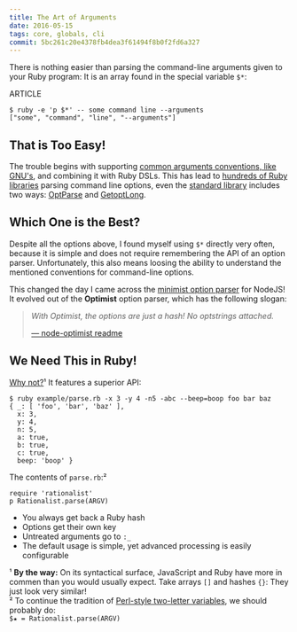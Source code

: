 ```yaml
---
title: The Art of Arguments
date: 2016-05-15
tags: core, globals, cli
commit: 5bc261c20e4378fb4dea3f61494f8b0f2fd6a327
---
```


There is nothing easier than parsing the command-line arguments given to your Ruby program: It is an array found in the special variable `$*`:

ARTICLE

    $ ruby -e 'p $*' -- some command line --arguments
    ["some", "command", "line", "--arguments"]

## That is Too Easy!

The trouble begins with supporting [common arguments conventions, like GNU's](http://www.gnu.org/prep/standards/html_node/Command_002dLine-Interfaces.html), and combining it with Ruby DSLs. This has lead to [hundreds of Ruby libraries](https://www.ruby-toolbox.com/categories/CLI_Option_Parsers) parsing command line options, even the [standard library](http://idiosyncratic-ruby.com/20-better-standards.html) includes two ways: [OptParse](http://ruby-doc.org/stdlib-2.3.1/libdoc/optparse/rdoc/OptParse.html) and [GetoptLong](http://ruby-doc.org/stdlib-2.3.1/libdoc/getoptlong/rdoc/GetoptLong.html).

## Which One is the Best?

Despite all the options above, I found myself using `$*` directly very often, because it is simple and does not require remembering the API of an option parser. Unfortunately, this also means loosing the ability to understand the mentioned conventions for command-line options.

This changed the day I came across the [minimist option parser](https://github.com/substack/minimist) for NodeJS! It evolved out of the **Optimist** option parser, which has the following slogan:

<blockquote>
<p><em>With Optimist, the options are just a hash! No optstrings attached.</em></p>
<a href="https://github.com/substack/node-optimist#examples">&mdash; node-optimist readme</a>
</blockquote>

## We Need This in Ruby!

[Why not?](https://github.com/janlelis/rationalist)¹ It features a superior API:

    $ ruby example/parse.rb -x 3 -y 4 -n5 -abc --beep=boop foo bar baz
    { _: [ 'foo', 'bar', 'baz' ],
      x: 3,
      y: 4,
      n: 5,
      a: true,
      b: true,
      c: true,
      beep: 'boop' }

The contents of `parse.rb`:²

    require 'rationalist'
    p Rationalist.parse(ARGV)

- You always get back a Ruby hash
- Options get their own key
- Untreated arguments go to `:_`
- The default usage is simple, yet advanced processing is easily configurable

¹ **By the way:** On its syntactical surface, JavaScript and Ruby have more in commen than you would usually expect. Take arrays `[]` and hashes `{}`: They just look very similar!<br/>
² To continue the tradition of [Perl-style two-letter variables](/9-globalization.html), we should probably do:<br/>`$★ = Rationalist.parse(ARGV)`

